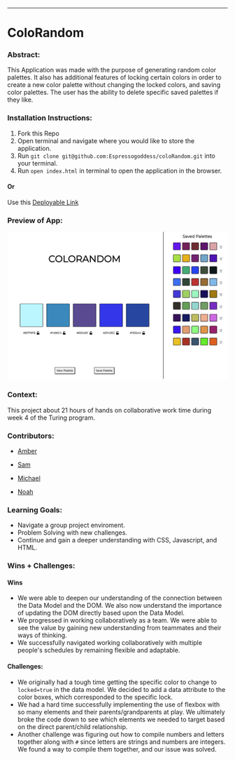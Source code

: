 ______________________________________________________  

# ColoRandom   

### Abstract:
This Application was made with the purpose of generating random color palettes. It also has additional features of locking certain colors in order to create a new color palette without changing the locked colors, and saving color palettes. The user has the ability to delete specific saved palettes if they like. 

### Installation Instructions:
1. Fork this Repo
1. Open terminal and navigate where you would like to store the application. 
1. Run `git clone git@github.com:Espressogoddess/coloRandom.git` into your terminal.
1. Run `open index.html` in terminal to open the application in the browser.

#### **Or**

Use this [Deployable Link](https://espressoGoddess.github.io/coloRandom/)

### Preview of App:

<img width="1440" alt="app preview" src="src/colorandom.png">

### Context:

This project about 21 hours of hands on collaborative work time during week 4 of the Turing program.

### Contributors:

- [Amber](https://github.com/espressoGoddess)

- [Sam](https://github.com/SamanthaMcElhinney)

- [Michael](https://github.com/mrlobatoman)

- [Noah](https://github.com/SleepyisAwak3)

### Learning Goals:

- Navigate a group project enviroment.
- Problem Solving with new challenges.
- Continue and gain a deeper understanding with CSS, Javascript, and HTML. 

### Wins + Challenges:

#### Wins
- We were able to deepen our understanding of the connection between the Data Model and the DOM. We also now understand the importance of updating the DOM directly based upon the Data Model.
- We progressed in working collaboratively as a team. We were able to see the value by gaining new understanding from teammates and their ways of thinking.
- We successfully navigated working collaboratively with multiple people's schedules by remaining flexible and adaptable.

#### Challenges:
- We originally had a tough time getting the specific color to change to `locked=true` in the data model. We decided to add a data attribute to the color boxes, which corresponded to the specific lock.
- We had a hard time successfully implementing the use of flexbox with so many elements and their parents/grandparents at play. We ultimately broke the code down to see which elements we needed to target based on the direct parent/child relationship.
- Another challenge was figuring out how to compile numbers and letters together along with `#` since letters are strings and numbers are integers. We found a way to compile them together, and our issue was solved.